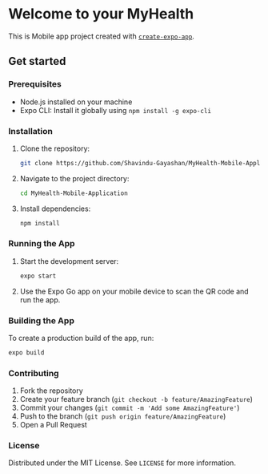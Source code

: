# Welcome to your MyHealth

This is Mobile app project created with [`create-expo-app`](https://www.npmjs.com/package/create-expo-app).

## Get started

### Prerequisites

- Node.js installed on your machine
- Expo CLI: Install it globally using `npm install -g expo-cli`

### Installation

1. Clone the repository:
   ```sh
   git clone https://github.com/Shavindu-Gayashan/MyHealth-Mobile-Application
   ```
2. Navigate to the project directory:
   ```sh
   cd MyHealth-Mobile-Application
   ```
3. Install dependencies:
   ```sh
   npm install
   ```

### Running the App

1. Start the development server:
   ```sh
   expo start
   ```
2. Use the Expo Go app on your mobile device to scan the QR code and run the app.

### Building the App

To create a production build of the app, run:
```sh
expo build
```

### Contributing

1. Fork the repository
2. Create your feature branch (`git checkout -b feature/AmazingFeature`)
3. Commit your changes (`git commit -m 'Add some AmazingFeature'`)
4. Push to the branch (`git push origin feature/AmazingFeature`)
5. Open a Pull Request

### License

Distributed under the MIT License. See `LICENSE` for more information.